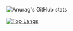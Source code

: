 ![Anurag's GitHub stats](https://github-readme-stats.vercel.app/api?username=mk0131&show_icons=true&theme=tokyonight)


[![Top Langs](https://github-readme-stats.vercel.app/api/top-langs/?username=mk0131&layout=compact)](https://github.com/anuraghazra/github-readme-stats)
